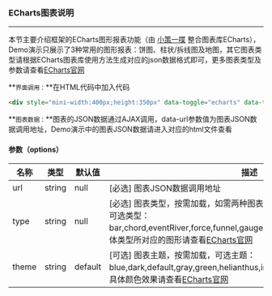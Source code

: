 ### ECharts图表说明
***
本节主要介绍框架的ECharts图形报表功能（由 [小策一喋](http://www.topjui.com) 整合图表库ECharts），Demo演示只展示了3种常用的图形报表：饼图、柱状/拆线图及地图，其它图表类型请根据ECharts图表库使用方法生成对应的json数据格式即可，更多图表类型及参数请查看[ECharts官网](http://echarts.baidu.com)

**`界面调用：`**在HTML代码中加入代码
```html
<div style="mini-width:400px;height:350px" data-toggle="echarts" data-type="pie,funnel" data-theme="blue" data-url="echarts-barData.html"></div>
```
**`图表数据：`**图表的JSON数据通过AJAX调用，data-url参数值为图表JSON数据调用地址，Demo演示中的图表JSON数据请进入对应的html文件查看
#### 参数（options）

| 名称 | 类型 | 默认值 | 描述 |
| -- | -- | -- | -- |
| url | string | null | [必选] 图表JSON数据调用地址 |
| type | string | null | [必选] 图表类型，按需加载，如需两种图表类型切换，请用 ',' 隔开</br>可选类型：bar,chord,eventRiver,force,funnel,gauge,k,line,map,pie,radar,scatter，具体类型所对应的图形请查看[ECharts官网](http://echarts.baidu.com) |
| theme | string | default | [可选] 图表主题，按需加载，可选主题：blue,dark,default,gray,green,helianthus,infographic,macarons,red,shine，具体颜色效果请查看[ECharts官网](http://echarts.baidu.com)</a> |